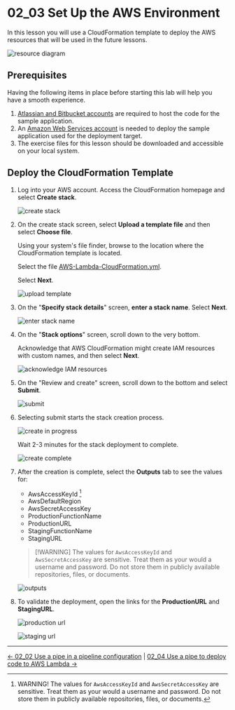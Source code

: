 # 02_03 Set Up the AWS Environment

In this lesson you will use a CloudFormation template to deploy the AWS resources that will be used in the future lessons.

![resource diagram](./images/00-resource-diagram.png)

## Prerequisites

Having the following items in place before starting this lab will help you have a smooth experience.

1. [Atlassian and Bitbucket accounts](https://bitbucket.org/product) are required to host the code for the sample application.
1. An [Amazon Web Services account](https://aws.amazon.com/free/) is needed to deploy the sample application used for the deployment target.
1. The exercise files for this lesson should be downloaded and accessible on your local system.

## Deploy the CloudFormation Template

1. Log into your AWS account.  Access the CloudFormation homepage and select **Create stack**.

    ![create stack](./images/01-create-stack.png)

1. On the create stack screen, select **Upload a template file** and then  select **Choose file**.

    Using your system's file finder, browse to the location where the CloudFormation template is located.

    Select the file [AWS-Lambda-CloudFormation.yml](./AWS-Lambda-CloudFormation.yml).

    Select **Next**.

    ![upload template](./images/02-upload-template.png)

1. On the "**Specify stack details**" screen, **enter a stack name**.  Select **Next**.

    ![enter stack name](./images/03-enter-stack-name.png)

1. On the "**Stack options**" screen, scroll down to the very bottom.

    Acknowledge that AWS CloudFormation might create IAM resources with custom names, and then select **Next**.

    ![acknowledge IAM resources](./images/04-acknowledge-iam-resources.png)

1. On the "Review and create" screen, scroll down to the bottom and select **Submit**.

    ![submit](./images/05-submit.png)

1. Selecting submit starts the stack creation process.

    ![create in progress](./images/06-create-in-progress.png)

    Wait 2-3 minutes for the stack deployment to complete.

    ![create complete](./images/07-create-complete.png)

1. After the creation is complete, select the **Outputs** tab to see the values for:

    - AwsAccessKeyId [^1]
    - AwsDefaultRegion
    - AwsSecretAccessKey
    - ProductionFunctionName
    - ProductionURL
    - StagingFunctionName
    - StagingURL

    > [!WARNING] The values for `AwsAccessKeyId` and `AwsSecretAccessKey` are sensitive.  Treat them as your would a username and password.  Do not store them in publicly available repositories, files, or documents.

    ![outputs](./images/08-outputs.png)

1. To validate the deployment, open the links for the **ProductionURL** and **StagingURL**.

    ![production url](./images/09-production-url.png)

    ![staging url](./images/10-staging-url.png)

[^1]: WARNING! The values for `AwsAccessKeyId` and `AwsSecretAccessKey` are sensitive.  Treat them as your would a username and password.  Do not store them in publicly available repositories, files, or documents.

<!-- FooterStart -->
---
[← 02_02 Use a pipe in a pipeline configuration](../02_02_use_a_pipe_in_a_pipeline_configuration/README.md) | [02_04 Use a pipe to deploy code to AWS Lambda →](../02_04_use_a_pipe_to_deploy_code_to_aws_lambda/README.md)
<!-- FooterEnd -->
